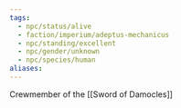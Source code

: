 ```yaml
---
tags:
  - npc/status/alive
  - faction/imperium/adeptus-mechanicus
  - npc/standing/excellent
  - npc/gender/unknown
  - npc/species/human
aliases:
---
```


Crewmember of the [[Sword of Damocles]]